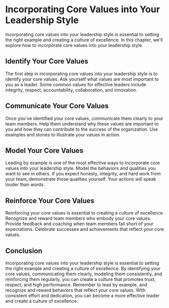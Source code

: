 Incorporating Core Values into Your Leadership Style
==========================================================================================

Incorporating core values into your leadership style is essential to setting the right example and creating a culture of excellence. In this chapter, we'll explore how to incorporate core values into your leadership style.

Identify Your Core Values
-------------------------

The first step in incorporating core values into your leadership style is to identify your core values. Ask yourself what values are most important to you as a leader. Some common values for effective leaders include integrity, respect, accountability, collaboration, and innovation.

Communicate Your Core Values
----------------------------

Once you've identified your core values, communicate them clearly to your team members. Help them understand why these values are important to you and how they can contribute to the success of the organization. Use examples and stories to illustrate your values in action.

Model Your Core Values
----------------------

Leading by example is one of the most effective ways to incorporate core values into your leadership style. Model the behaviors and qualities you want to see in others. If you expect honesty, integrity, and hard work from your team, demonstrate those qualities yourself. Your actions will speak louder than words.

Reinforce Your Core Values
--------------------------

Reinforcing your core values is essential to creating a culture of excellence. Recognize and reward team members who embody your core values. Provide feedback and coaching when team members fall short of your expectations. Celebrate successes and achievements that reflect your core values.

Conclusion
----------

Incorporating core values into your leadership style is essential to setting the right example and creating a culture of excellence. By identifying your core values, communicating them clearly, modeling them consistently, and reinforcing them regularly, you can create a culture that promotes trust, respect, and high performance. Remember to lead by example, and recognize and reward behaviors that reflect your core values. With consistent effort and dedication, you can become a more effective leader and create a culture of excellence.
